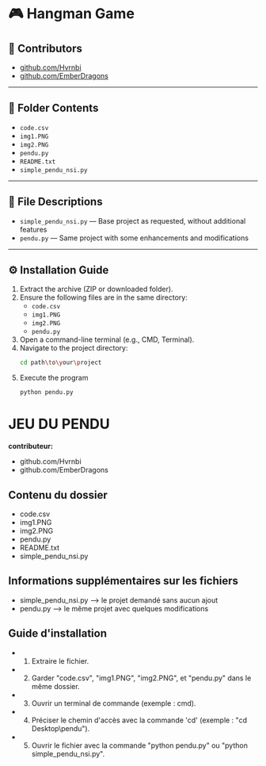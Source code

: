 # 🎮 Hangman Game

## 👥 Contributors
- [github.com/Hvrnbi](https://github.com/Hvrnbi)
- [github.com/EmberDragons](https://github.com/EmberDragons)

---

## 📁 Folder Contents

- `code.csv`  
- `img1.PNG`  
- `img2.PNG`  
- `pendu.py`  
- `README.txt`  
- `simple_pendu_nsi.py`

---

## 📌 File Descriptions

- `simple_pendu_nsi.py` — Base project as requested, without additional features  
- `pendu.py` — Same project with some enhancements and modifications

---

## ⚙️ Installation Guide

1. Extract the archive (ZIP or downloaded folder).
2. Ensure the following files are in the same directory:
   - `code.csv`
   - `img1.PNG`
   - `img2.PNG`
   - `pendu.py`
3. Open a command-line terminal (e.g., CMD, Terminal).
4. Navigate to the project directory:
   ```bash
   cd path\to\your\project
5. Execute the program
   ```bash
   python pendu.py


# JEU DU PENDU

**contributeur:**
  - github.com/Hvrnbi
  - github.com/EmberDragons

## Contenu du dossier
 - code.csv
 - img1.PNG
 - img2.PNG
 - pendu.py
 - README.txt
 - simple_pendu_nsi.py

## Informations supplémentaires sur les fichiers

 - simple_pendu_nsi.py --> le projet demandé sans aucun ajout
 - pendu.py --> le même projet avec quelques modifications

## Guide d'installation

 - 1. Extraire le fichier.
 - 2. Garder "code.csv", "img1.PNG", "img2.PNG", et "pendu.py" dans le même dossier.
 - 3. Ouvrir un terminal de commande (exemple : cmd).
 - 4. Préciser le chemin d'accès avec la commande 'cd' (exemple : "cd Desktop\pendu").
 - 5. Ouvrir le fichier avec la commande "python pendu.py" ou "python simple_pendu_nsi.py".
